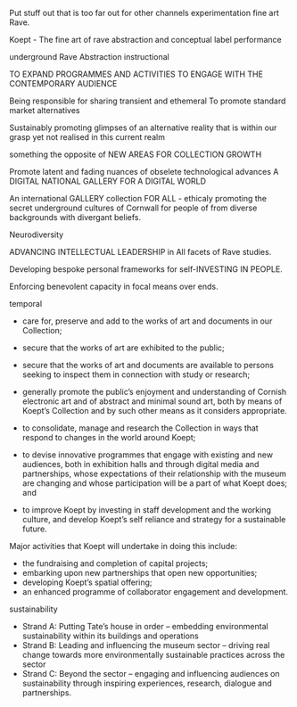 Put stuff out that is too far out for other channels
experimentation 
fine art Rave.

Koept - The fine art of rave abstraction and conceptual label performance

underground 
Rave 
Abstraction
instructional


TO EXPAND PROGRAMMES AND ACTIVITIES TO ENGAGE WITH THE CONTEMPORARY AUDIENCE

Being responsible for sharing transient and ethemeral 
To promote standard market alternatives

Sustainably promoting glimpses of an alternative reality that is within our grasp yet not realised in this current realm

something the opposite of NEW AREAS FOR COLLECTION GROWTH

Promote latent and fading nuances of obselete technological advances A DIGITAL NATIONAL GALLERY FOR A DIGITAL WORLD

An international GALLERY collection FOR ALL - ethicaly promoting the secret underground cultures of Cornwall for people of from diverse backgrounds with divergant beliefs.

Neurodiversity

ADVANCING INTELLECTUAL LEADERSHIP in All facets of Rave studies.

Developing bespoke personal frameworks for self-INVESTING IN PEOPLE.

Enforcing benevolent capacity in focal means over ends.

temporal 



- care for, preserve and add to the works of art and documents in our Collection; 
- secure that the works of art are exhibited to the public; 
- secure that the works of art and documents are available to persons seeking to inspect them in connection with study or research; 
- generally promote the public’s enjoyment and understanding of Cornish electronic art and of abstract and minimal sound art, both by means of Koept’s Collection and by such other means as it considers appropriate.


- to consolidate, manage and research the Collection in ways that respond to changes in the world around Koept; 
- to devise innovative programmes that engage with existing and new audiences, both in exhibition halls and through digital media and partnerships, whose expectations of their relationship with the museum are changing and whose participation will be a part of what Koept does; and
- to improve Koept by investing in staff development and the working culture, and develop Koept’s self reliance and strategy for a sustainable future. 

Major activities that Koept will undertake in doing this include:
- the fundraising and completion of capital projects;
- embarking upon new partnerships that open new opportunities; 
- developing Koept’s spatial offering; 
- an enhanced programme of collaborator engagement and development.


sustainability

- Strand A: Putting Tate’s house in order – embedding environmental sustainability within its buildings and operations 
- Strand B: Leading and influencing the museum sector – driving real change towards more environmentally sustainable practices across the sector 
- Strand C: Beyond the sector – engaging and influencing audiences on sustainability through inspiring experiences, research, dialogue and partnerships.
<!--stackedit_data:
eyJoaXN0b3J5IjpbLTg4OTE5NzU1NywtNDUwMTI0MTU1LDE4NT
I1ODg2NDVdfQ==
-->